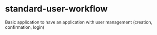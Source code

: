 # standard-user-workflow

Basic application to have an application with user management (creation, confirmation, login)
